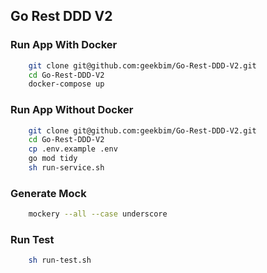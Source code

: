 ## Go Rest DDD V2

### Run App With Docker
```sh
    git clone git@github.com:geekbim/Go-Rest-DDD-V2.git
    cd Go-Rest-DDD-V2
    docker-compose up
```

### Run App Without Docker
```sh
    git clone git@github.com:geekbim/Go-Rest-DDD-V2.git
    cd Go-Rest-DDD-V2
    cp .env.example .env
    go mod tidy
    sh run-service.sh
```

### Generate Mock
```sh
    mockery --all --case underscore
```

### Run Test
```sh
    sh run-test.sh
```